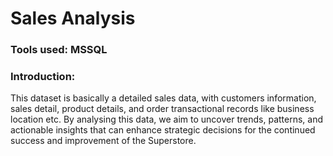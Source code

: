 # Sales Analysis

### **Tools used: MSSQL**

### Introduction:

This dataset is basically a detailed sales data, with customers information, sales detail, product details, and order transactional records like business location etc.  By analysing this data, we aim to uncover trends, patterns, and actionable insights that can enhance strategic decisions for the continued success and improvement of the Superstore.
 
